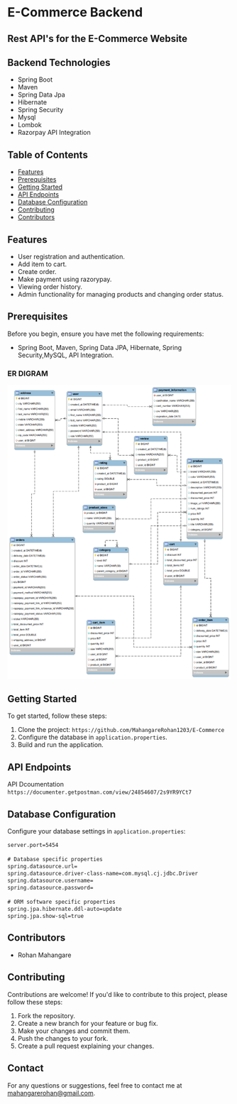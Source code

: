# E-Commerce Backend

## Rest API's for the E-Commerce Website

## Backend Technologies

- Spring Boot
- Maven
- Spring Data Jpa
- Hibernate
- Spring Security
- Mysql
- Lombok
- Razorpay API Integration

## Table of Contents
- [Features](#features)
- [Prerequisites](#prerequisites)
- [Getting Started](#getting-started)
- [API Endpoints](#api-endpoints)
- [Database Configuration](#database-configuration)<!-- - [Testing #testing) -->
- [Contributing](#contributing)
- [Contributors](#Contributors)

## Features

- User registration and authentication.
- Add item to cart.
- Create order.
- Make payment using razorypay.
- Viewing order history.
- Admin functionality for managing products and changing order status.

## Prerequisites

Before you begin, ensure you have met the following requirements:
- Spring Boot, Maven, Spring Data JPA, Hibernate, Spring Security,MySQL, API Integration.

### ER DIGRAM
![SAFAR DIAGRAM](./Extras/ER-Diagram.png)

## Getting Started

To get started, follow these steps:
1. Clone the project: `https://github.com/MahangareRohan1203/E-Commerce`
2. Configure the database in `application.properties`.
3. Build and run the application.

## API Endpoints
API Dcoumentation `https://documenter.getpostman.com/view/24854607/2s9YR9YCt7`

## Database Configuration

Configure your database settings in `application.properties`:

```properties
server.port=5454

# Database specific properties
spring.datasource.url=
spring.datasource.driver-class-name=com.mysql.cj.jdbc.Driver
spring.datasource.username=
spring.datasource.password=

# ORM software specific properties
spring.jpa.hibernate.ddl-auto=update
spring.jpa.show-sql=true
```

## Contributors
- Rohan Mahangare


## Contributing

Contributions are welcome! If you'd like to contribute to this project, please follow these steps:
1. Fork the repository.
2. Create a new branch for your feature or bug fix.
3. Make your changes and commit them.
4. Push the changes to your fork.
5. Create a pull request explaining your changes.


## Contact

For any questions or suggestions, feel free to contact me at mahangarerohan@gmail.com.




